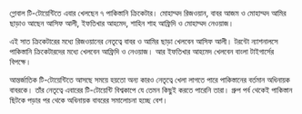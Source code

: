 গ্লোবাল টি-টোয়েন্টিতে এবার খেলছেন ৭ পাকিস্তানি ক্রিকেটার। মোহাম্মদ রিজওয়ান, বাবর আজম ও মোহাম্মদ আমির ছাড়াও আছেন আসিফ আলী, ইফতিখার আহমেদ, শাহিন শাহ আফ্রিদি ও মোহাম্মদ নেওয়াজ।

এই সাত ক্রিকেটারের মধ্যে রিজওয়ানের নেতৃত্বে বাবর ও আমির ছাড়া খেলবেন আসিফ আলী। টরন্টো ন্যাশনালসে পাকিস্তানি ক্রিকেটারদের মধ্যে খেলবেন আফ্রিদি ও নেওয়াজ। আর ইফতিখার আহমেদ খেলবেন বাংলা টাইগার্সের বিপক্ষে।

আন্তর্জাতিক টি-টোয়েন্টিতে আসছে সময়ে হয়তো অন্য কারও নেতৃত্বে খেলা লাগতে পারে পাকিস্তানের বর্তমান অধিনায়ক বাবরকে। তাঁর নেতৃত্বে এবারের টি-টোয়েন্টি বিশ্বকাপে যে তেমন কিছুই করতে পারেনি তারা। গ্রুপ পর্ব থেকেই পাকিস্তান ছিটকে পড়ার পর থেকে অধিনায়ক বাবরের সমালোচনা হচ্ছে বেশ।
